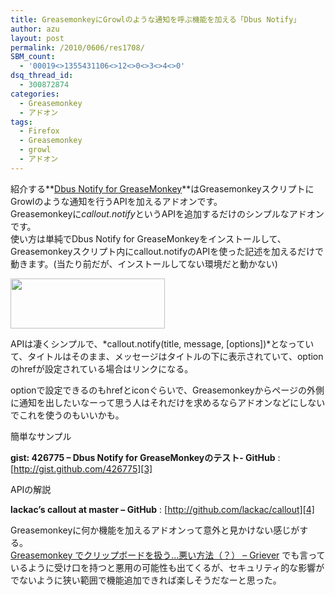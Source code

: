 ```yaml
---
title: GreasemonkeyにGrowlのような通知を呼ぶ機能を加える「Dbus Notify」
author: azu
layout: post
permalink: /2010/0606/res1708/
SBM_count:
  - '00019<>1355431106<>12<>0<>3<>4<>0'
dsq_thread_id:
  - 300872874
categories:
  - Greasemonkey
  - アドオン
tags:
  - Firefox
  - Greasemonkey
  - growl
  - アドオン
---
```

紹介する**[Dbus Notify for GreaseMonkey][1]**はGreasemonkeyスクリプトにGrowlのような通知を行うAPIを加えるアドオンです。  
Greasemonkeyに*callout.notify*というAPIを追加するだけのシンプルなアドオンです。  
使い方は単純でDbus Notify for GreaseMonkeyをインストールして、Greasemonkeyスクリプト内にcallout.notifyのAPIを使った記述を加えるだけで動きます。(当たり前だが、インストールしてない環境だと動かない)

[<img class="alignnone size-full wp-image-1709" title="sshot-2010-06-06-1" src="http://efcl.info/wp-content/uploads/2010/06/sshot-2010-06-06-1.png" alt="" width="247" height="80" />][2]

APIは凄くシンプルで、*callout.notify(title, message, [options])*となっていて、タイトルはそのまま、メッセージはタイトルの下に表示されていて、optionのhrefが設定されている場合はリンクになる。

optionで設定できるのもhrefとiconぐらいで、Greasemonkeyからページの外側に通知を出したいなーって思う人はそれだけを求めるならアドオンなどにしないでこれを使うのもいいかも。

簡単なサンプル

**gist: 426775 &#8211; Dbus Notify for GreaseMonkeyのテスト- GitHub**
:   [http://gist.github.com/426775][3]

APIの解説

**lackac&#8217;s callout at master &#8211; GitHub**
:   [http://github.com/lackac/callout][4]

Greasemonkeyに何か機能を加えるアドオンって意外と見かけない感じがする。  
[Greasemonkey でクリップボードを扱う…悪い方法（？） &#8211; Griever][5] でも言っているように受け口を持つと悪用の可能性も出てくるが、セキュリティ的な影響がでないように狭い範囲で機能追加できれば楽しそうだなーと思った。

 [1]: https://addons.mozilla.org/ja/firefox/addon/80827/
 [2]: http://efcl.info/wp-content/uploads/2010/06/sshot-2010-06-06-1.png
 [3]: http://gist.github.com/426775 "gist: 426775 - Dbus Notify for GreaseMonkeyのテスト- GitHub"
 [4]: http://github.com/lackac/callout "lackac's callout at master - GitHub"
 [5]: http://d.hatena.ne.jp/Griever/20090617/1245256102